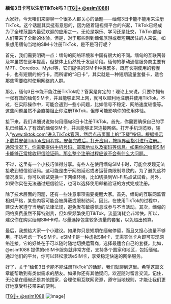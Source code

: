 **緬甸3日卡可以注册TikTok吗？[[TG💪+ @esim1088](https://t.me/s/esim1088)]**

大家好，今天咱们来聊聊一个很多人都关心的话题——缅甸3日卡能不能用来注册TikTok。这个话题其实挺有意思的，因为随着短视频平台的兴起，TikTok已经成为了全球范围内最受欢迎的应用之一。无论是娱乐、学习还是社交，TikTok都给人们带来了全新的体验。但是，对于那些刚到缅甸旅游或者短期居住的人来说，如果想用缅甸当地的SIM卡注册TikTok，是不是可行呢？

首先，我们需要明确一点：缅甸的网络环境和中国有很大的不同。缅甸的互联网普及率虽然在逐年提高，但整体上仍然处于发展阶段。缅甸的移动通信服务商主要有MPT、Ooredoo、Mytel等，它们提供的SIM卡种类繁多，既有长期使用的套餐卡，也有短期的旅行卡。而所谓的“3日卡”，其实就是一种短期流量套餐卡，适合那些需要临时使用网络的人群。

那么，缅甸3日卡能不能注册TikTok呢？答案是肯定的！理论上来说，只要你拥有一张有效的缅甸SIM卡，并且能够正常上网，就可以顺利地注册并使用TikTok。不过，在实际操作中，可能会遇到一些小问题，比如信号不稳定、网络速度较慢等。这些问题虽然不会直接阻止你注册TikTok，但却可能影响你的使用体验。

接下来，我们详细说说如何用缅甸3日卡注册TikTok。首先，你需要确保自己的手机已经插入了有效的缅甸SIM卡，并且能够正常连接网络。打开手机浏览器，输入“www.tiktok.com”进入TikTok官网，然后点击页面上的“下载”按钮，根据提示下载并安装TikTok应用程序。安装完成后，打开应用，按照界面指引进行注册。通常情况下，你需要提供手机号码、邮箱地址以及密码等信息。如果你的缅甸SIM卡能够正常接收短信验证码，那么整个注册过程应该不会有什么大问题。

不过，这里有一个小技巧值得分享。有些人在使用缅甸SIM卡时，可能会发现无法接收到短信验证码。这可能是由于网络延迟或者运营商限制导致的。为了避免这种情况发生，你可以尝试更换一下网络环境，比如切换到Wi-Fi热点试试看。另外，如果你实在无法通过短信验证，也可以选择使用邮箱验证的方式完成注册。

除了技术层面的问题，还有一些注意事项需要提醒大家。首先，缅甸的互联网监管相对严格，某些内容可能会被屏蔽或限制访问。因此，在使用TikTok的过程中，建议大家遵守当地的法律法规，避免发布敏感信息或参与不当活动。其次，缅甸的网络资费虽然不算特别贵，但如果频繁使用TikTok，流量消耗会非常快。所以，建议你在购买缅甸SIM卡时，尽量选择包含较多流量的套餐，以免超出预算。

最后，我想给大家一个小建议。如果你只是短期在缅甸停留，而且又担心流量不够用，不妨考虑一下eSIM卡。eSIM卡是一种虚拟SIM卡，无需实体卡片即可实现网络连接。它的好处在于可以随时随地切换运营商，选择最适合自己的套餐。比如，@esim1088 提供的eSIM卡服务就非常方便，支持多个国家和地区，包括缅甸。通过他们的平台，你可以轻松激活eSIM卡，享受稳定快速的网络服务。

好了，关于“缅甸3日卡能不能注册TikTok”的话题，我们就聊到这里。希望这篇文章能帮助到有类似需求的朋友。如果你还有其他疑问，欢迎随时留言交流。记住，无论是在缅甸还是其他国家，合理使用互联网资源，遵守当地规则，才能让我们更好地享受科技带来的便利。

[[TG💪+ @esim1088](https://t.me/s/esim1088) ![Image](https://i.postimg.cc/4NQfJmqS/Snipaste-2025-05-13-00-14-12.png)]